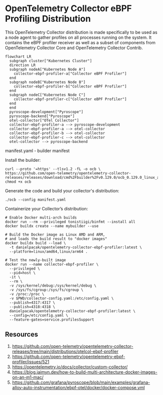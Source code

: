 # OpenTelemetry Collector eBPF Profiling Distribution

This OpenTelemetry Collector distribution is made specifically to be used as a node agent to gather
profiles on all processes running on the system. It contains the eBPF profiler receiver as well as a
subset of components from OpenTelemetry Collector Core and OpenTelemetry Collector Contrib.

``` mermaid
flowchart LR
  subgraph cluster["Kubernetes Cluster"]
  direction LR
  subgraph nodeA["Kubernetes Node A"]
    collector-ebpf-profiler-a["Collector eBPF Profiler"]
  end
  subgraph nodeB["Kubernetes Node B"]
    collector-ebpf-profiler-b["Collector eBPF Profiler"]
  end
  subgraph nodeC["Kubernetes Node C"]
    collector-ebpf-profiler-c["Collector eBPF Profiler"]
  end
  end
  pyroscope-development["Pyroscope"]
  pyroscope-backend["Pyroscope"]
  otel-collector["OTel Collector"]
  collector-ebpf-profiler-a --> pyroscope-development
  collector-ebpf-profiler-a --> otel-collector
  collector-ebpf-profiler-b --> otel-collector
  collector-ebpf-profiler-c --> otel-collector
  otel-collector --> pyroscope-backend
```

manifest.yaml - builder manifest

Install the builder:

```
curl --proto '=https' --tlsv1.2 -fL -o ocb \
https://github.com/open-telemetry/opentelemetry-collector-releases/releases/download/cmd%2Fbuilder%2Fv0.129.0/ocb_0.129.0_linux_amd64
chmod +x ocb
```

Generate the code and build your collector's distribution:

```
./ocb --config manifest.yaml
```

Containerize your Collector’s distribution:

```
# Enable Docker multi-arch builds
docker run --rm --privileged tonistiigi/binfmt --install all
docker buildx create --name mybuilder --use
```

```
# Build the Docker image as Linux AMD and ARM,
# and loads the build result to "docker images"
docker buildx build --load \
  -t danielpacak/opentelemetry-collector-ebpf-profiler:latest \
  --platform=linux/amd64,linux/arm64 .
```

```
# Test the newly-built image
docker run --name collector-ebpf-profiler \
  --privileged \
  --pid=host \
  -it \
  --rm \
  -v /sys/kernel/debug:/sys/kernel/debug \
  -v /sys/fs/cgroup:/sys/fs/cgroup \
  -v /proc:/proc \
  -v $PWD/collector-config.yaml:/etc/config.yaml \
  --publish=4317:4317 \
  --publish=4318:4318 \
  danielpacak/opentelemetry-collector-ebpf-profiler:latest \
  --config=/etc/config.yaml \
  --feature-gates=service.profilesSupport
```

## Resources

1. https://github.com/open-telemetry/opentelemetry-collector-releases/tree/main/distributions/otelcol-ebpf-profiler
2. https://github.com/open-telemetry/opentelemetry-ebpf-profiler/issues/521
3. https://opentelemetry.io/docs/collector/custom-collector/
4. https://blog.jaimyn.dev/how-to-build-multi-architecture-docker-images-on-an-m1-mac/
5. https://github.com/grafana/pyroscope/blob/main/examples/grafana-alloy-auto-instrumentation/ebpf-otel/docker/docker-compose.yml
